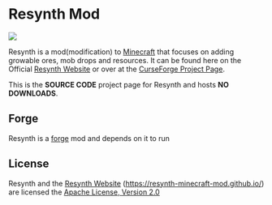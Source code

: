 # Resynth Mod
![](https://resynth-minecraft-mod.github.io/images/title.png)

Resynth is a mod(modification) to [Minecraft](https://minecraft.net/) that
focuses on adding growable ores, mob drops and resources. It can be found
here on the Official [Resynth Website](https://resynth-minecraft-mod.github.io/)
or over at the [CurseForge Project Page](https://minecraft.curseforge.com/projects/resynth).

This is the **SOURCE CODE** project page for Resynth and hosts **NO DOWNLOADS**.

## Forge
Resynth is a [forge](http://files.minecraftforge.net/) mod and depends on it to run

## License
Resynth and the [Resynth Website](https://resynth-minecraft-mod.github.io/) (https://resynth-minecraft-mod.github.io/) are licensed the [Apache License, Version 2.0](https://www.apache.org/licenses/LICENSE-2.0)

